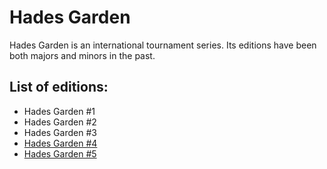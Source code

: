 # Hades Garden

Hades Garden is an international tournament series. Its editions have been both majors and minors in the past.

## List of editions:
- Hades Garden #1
- Hades Garden #2
- Hades Garden #3
- [Hades Garden #4](hg4.md)
- [Hades Garden #5](hg5.md)
